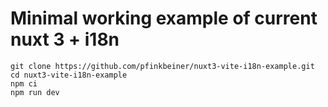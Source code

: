 # Minimal working example of current nuxt 3 + i18n

```
git clone https://github.com/pfinkbeiner/nuxt3-vite-i18n-example.git
cd nuxt3-vite-i18n-example
npm ci
npm run dev
```
